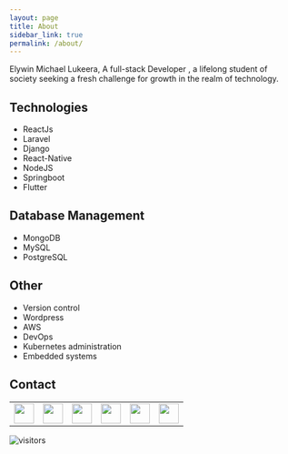 ```yaml
---
layout: page
title: About
sidebar_link: true
permalink: /about/
---
```


Elywin Michael Lukeera, A full-stack Developer , a lifelong student of society seeking a fresh challenge for growth in the realm of technology.

## Technologies
- ReactJs
- Laravel
- Django
- React-Native
- NodeJS
- Springboot
- Flutter

## Database Management
- MongoDB
- MySQL
- PostgreSQL

## Other
- Version control
- Wordpress
- AWS
- DevOps
- Kubernetes administration
- Embedded systems

## Contact

<table ><tr>
<td><a href="https://github.com/elywin"><img src="../svg/github.svg" width="35" height="35"></a></td>

<td><a href="https://gitlab.com/elywin"><img src="../svg/gitlab2.svg" width="35" height="35"></a></td>

<td><a href="https://stackoverflow.com/users/14765694/elywin"><img src="../svg/stack-overflow.svg" width="35" height="35"></a></td>

<td><a href="https://www.linkedin.com/in/elywin-michael-lukeera-0a84ba127"><img src="../svg/linkedin.svg" width="35" height="35"></a></td>

<td><a href="https://twitter.com/ellywinmichael"><img src="../svg/twitter.svg" width="35" height="35"></a></td>
<td><a href="mailto:lukeeraelywin@gmail.com"><img src="../svg/gmail.svg" width="35" height="35"></a></td>
</tr></table>

![visitors](https://visitor-badge.glitch.me/badge?page_id=page.id)
